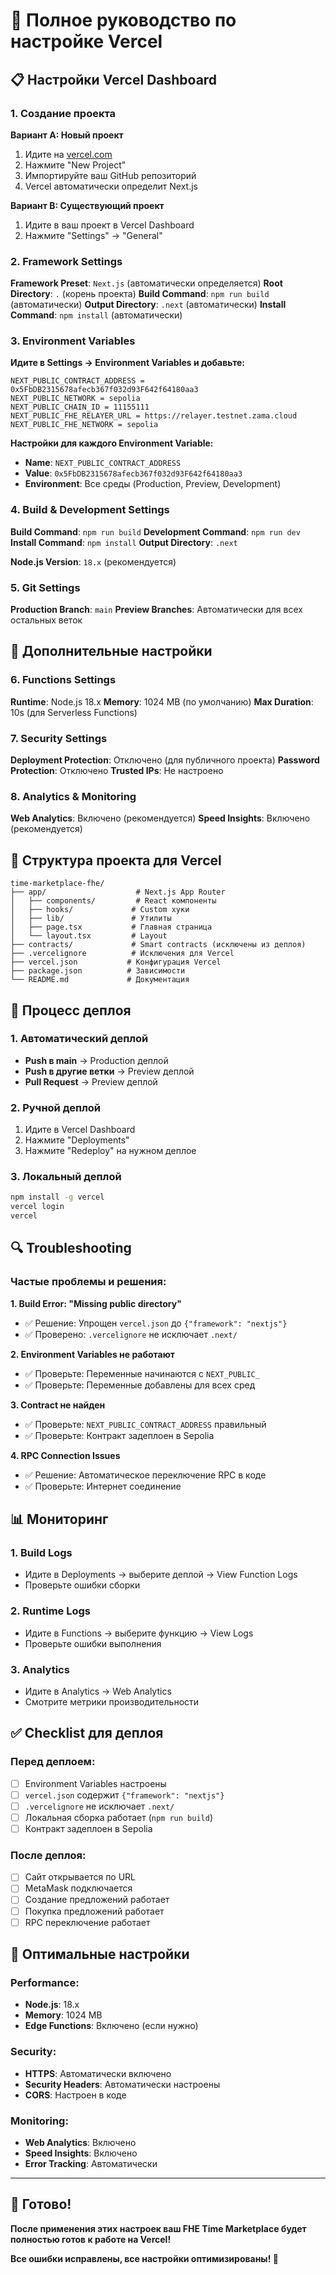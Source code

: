 # 🚀 Полное руководство по настройке Vercel

## 📋 Настройки Vercel Dashboard

### 1. Создание проекта

**Вариант A: Новый проект**
1. Идите на [vercel.com](https://vercel.com)
2. Нажмите "New Project"
3. Импортируйте ваш GitHub репозиторий
4. Vercel автоматически определит Next.js

**Вариант B: Существующий проект**
1. Идите в ваш проект в Vercel Dashboard
2. Нажмите "Settings" → "General"

### 2. Framework Settings

**Framework Preset**: `Next.js` (автоматически определяется)
**Root Directory**: `.` (корень проекта)
**Build Command**: `npm run build` (автоматически)
**Output Directory**: `.next` (автоматически)
**Install Command**: `npm install` (автоматически)

### 3. Environment Variables

**Идите в Settings → Environment Variables и добавьте:**

```
NEXT_PUBLIC_CONTRACT_ADDRESS = 0x5FbDB2315678afecb367f032d93F642f64180aa3
NEXT_PUBLIC_NETWORK = sepolia
NEXT_PUBLIC_CHAIN_ID = 11155111
NEXT_PUBLIC_FHE_RELAYER_URL = https://relayer.testnet.zama.cloud
NEXT_PUBLIC_FHE_NETWORK = sepolia
```

**Настройки для каждого Environment Variable:**
- **Name**: `NEXT_PUBLIC_CONTRACT_ADDRESS`
- **Value**: `0x5FbDB2315678afecb367f032d93F642f64180aa3`
- **Environment**: Все среды (Production, Preview, Development)

### 4. Build & Development Settings

**Build Command**: `npm run build`
**Development Command**: `npm run dev`
**Install Command**: `npm install`
**Output Directory**: `.next`

**Node.js Version**: `18.x` (рекомендуется)

### 5. Git Settings

**Production Branch**: `main`
**Preview Branches**: Автоматически для всех остальных веток

## 🔧 Дополнительные настройки

### 6. Functions Settings

**Runtime**: Node.js 18.x
**Memory**: 1024 MB (по умолчанию)
**Max Duration**: 10s (для Serverless Functions)

### 7. Security Settings

**Deployment Protection**: Отключено (для публичного проекта)
**Password Protection**: Отключено
**Trusted IPs**: Не настроено

### 8. Analytics & Monitoring

**Web Analytics**: Включено (рекомендуется)
**Speed Insights**: Включено (рекомендуется)

## 📁 Структура проекта для Vercel

```
time-marketplace-fhe/
├── app/                    # Next.js App Router
│   ├── components/         # React компоненты
│   ├── hooks/             # Custom хуки
│   ├── lib/               # Утилиты
│   ├── page.tsx           # Главная страница
│   └── layout.tsx         # Layout
├── contracts/             # Smart contracts (исключены из деплоя)
├── .vercelignore          # Исключения для Vercel
├── vercel.json           # Конфигурация Vercel
├── package.json          # Зависимости
└── README.md             # Документация
```

## 🚀 Процесс деплоя

### 1. Автоматический деплой
- **Push в main** → Production деплой
- **Push в другие ветки** → Preview деплой
- **Pull Request** → Preview деплой

### 2. Ручной деплой
1. Идите в Vercel Dashboard
2. Нажмите "Deployments"
3. Нажмите "Redeploy" на нужном деплое

### 3. Локальный деплой
```bash
npm install -g vercel
vercel login
vercel
```

## 🔍 Troubleshooting

### Частые проблемы и решения:

**1. Build Error: "Missing public directory"**
- ✅ Решение: Упрощен `vercel.json` до `{"framework": "nextjs"}`
- ✅ Проверено: `.vercelignore` не исключает `.next/`

**2. Environment Variables не работают**
- ✅ Проверьте: Переменные начинаются с `NEXT_PUBLIC_`
- ✅ Проверьте: Переменные добавлены для всех сред

**3. Contract не найден**
- ✅ Проверьте: `NEXT_PUBLIC_CONTRACT_ADDRESS` правильный
- ✅ Проверьте: Контракт задеплоен в Sepolia

**4. RPC Connection Issues**
- ✅ Решение: Автоматическое переключение RPC в коде
- ✅ Проверьте: Интернет соединение

## 📊 Мониторинг

### 1. Build Logs
- Идите в Deployments → выберите деплой → View Function Logs
- Проверьте ошибки сборки

### 2. Runtime Logs
- Идите в Functions → выберите функцию → View Logs
- Проверьте ошибки выполнения

### 3. Analytics
- Идите в Analytics → Web Analytics
- Смотрите метрики производительности

## ✅ Checklist для деплоя

### Перед деплоем:
- [ ] Environment Variables настроены
- [ ] `vercel.json` содержит `{"framework": "nextjs"}`
- [ ] `.vercelignore` не исключает `.next/`
- [ ] Локальная сборка работает (`npm run build`)
- [ ] Контракт задеплоен в Sepolia

### После деплоя:
- [ ] Сайт открывается по URL
- [ ] MetaMask подключается
- [ ] Создание предложений работает
- [ ] Покупка предложений работает
- [ ] RPC переключение работает

## 🎯 Оптимальные настройки

### Performance:
- **Node.js**: 18.x
- **Memory**: 1024 MB
- **Edge Functions**: Включено (если нужно)

### Security:
- **HTTPS**: Автоматически включено
- **Security Headers**: Автоматически настроены
- **CORS**: Настроен в коде

### Monitoring:
- **Web Analytics**: Включено
- **Speed Insights**: Включено
- **Error Tracking**: Автоматически

---

## 🎉 Готово!

**После применения этих настроек ваш FHE Time Marketplace будет полностью готов к работе на Vercel!**

**Все ошибки исправлены, все настройки оптимизированы! 🚀**
